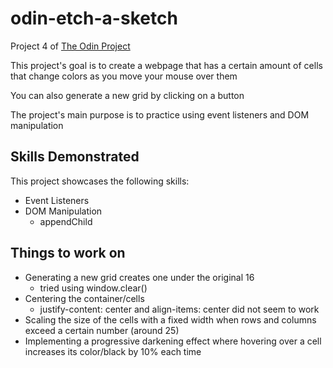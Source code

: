 # odin-etch-a-sketch
Project 4 of [The Odin Project](https://www.theodinproject.com/lessons/foundations-etch-a-sketch)

This project's goal is to create a webpage that has a certain amount of cells that change colors as you move your mouse over them

You can also generate a new grid by clicking on a button

The project's main purpose is to practice using event listeners and DOM manipulation


## Skills Demonstrated

This project showcases the following skills:
* Event Listeners
* DOM Manipulation
  * appendChild


## Things to work on

* Generating a new grid creates one under the original 16
  * tried using window.clear()
* Centering the container/cells
  * justify-content: center and align-items: center did not seem to work
* Scaling the size of the cells with a fixed width when rows and columns exceed a certain number (around 25)
* Implementing a progressive darkening effect where hovering over a cell increases its color/black by 10% each time
